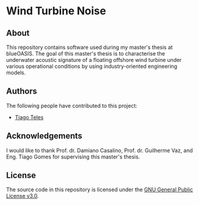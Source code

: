 # Wind Turbine Noise

## About
This repository contains software used during my master's thesis at blueOASIS. The goal of this master's thesis is to characterise the underwater acoustic signature of a floating offshore wind turbine under various operational conditions by using industry-oriented engineering models.

## Authors
The following people have contributed to this project:
* [Tiago Teles](https://www.linkedin.com/in/tiago-fonseca-teles/)

## Acknowledgements
I would like to thank Prof. dr. Damiano Casalino, Prof. dr. Guilherme Vaz, and Eng. Tiago Gomes for supervising this master's thesis.

## License
The source code in this repository is licensed under the [GNU General Public License v3.0](https://www.gnu.org/licenses/gpl-3.0.en.html).
